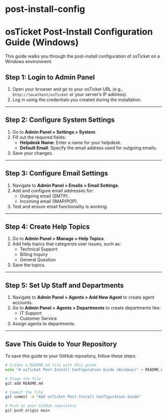 # post-install-config

# osTicket Post-Install Configuration Guide (Windows)

This guide walks you through the post-install configuration of osTicket on a Windows environment.

## Step 1: Login to Admin Panel
1. Open your browser and go to your osTicket URL (e.g., `http://localhost/osTicket` or your server’s IP address).
2. Log in using the credentials you created during the installation.

---

## Step 2: Configure System Settings
1. Go to **Admin Panel > Settings > System**.
2. Fill out the required fields:
   - **Helpdesk Name**: Enter a name for your helpdesk.
   - **Default Email**: Specify the email address used for outgoing emails.
3. Save your changes.

---

## Step 3: Configure Email Settings
1. Navigate to **Admin Panel > Emails > Email Settings**.
2. Add and configure email addresses for:
   - Outgoing email (SMTP).
   - Incoming email (IMAP/POP).
3. Test and ensure email functionality is working.

---

## Step 4: Create Help Topics
1. Go to **Admin Panel > Manage > Help Topics**.
2. Add help topics that categorize user issues, such as:
   - Technical Support
   - Billing Inquiry
   - General Question
3. Save the topics.

---

## Step 5: Set Up Staff and Departments
1. Navigate to **Admin Panel > Agents > Add New Agent** to create agent accounts.
2. Go to **Admin Panel > Agents > Departments** to create departments like:
   - IT Support
   - Customer Service
3. Assign agents to departments.

---

## Save This Guide to Your Repository
To save this guide to your GitHub repository, follow these steps:

```bash
# Create a README.md file with this guide
echo "# osTicket Post-Install Configuration Guide (Windows)" > README.md

# Stage the file
git add README.md

# Commit the file
git commit -m "Add osTicket Post-Install Configuration Guide"

# Push to your GitHub repository
git push origin main
